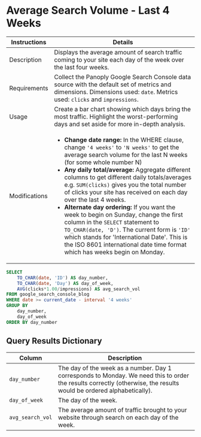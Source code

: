 # Average Search Volume - Last 4 Weeks

Instructions | Details
---|---
Description | Displays the average amount of search traffic coming to your site each day of the week over the last four weeks.
Requirements | Collect the Panoply Google Search Console data source with the default set of metrics and dimensions. Dimensions used: `date`. Metrics used: `clicks` and `impressions`.
Usage | Create a bar chart showing which days bring the most traffic. Highlight the worst-performing days and set aside for more in-depth analysis.
Modifications | <ul> <li><b>Change date range:</b> In the WHERE clause, change `'4 weeks'` to `'N weeks'` to get the average search volume for the last N weeks (for some whole number N)</li><li><b>Any daily total/average:</b> Aggregate different columns to get different daily totals/averages e.g. `SUM(clicks)` gives you the total number of clicks your site has received on each day over the last 4 weeks.</li><li><b>Alternate day ordering: </b>If you want the week to begin on Sunday, change the first column in the `SELECT` statement to `TO_CHAR(date, 'D')`. The current form is `'ID'` which stands for 'International Date'. This is the ISO 8601 international date time format which has weeks begin on Monday.</li></ul>

```sql
SELECT 
    TO_CHAR(date, 'ID') AS day_number,
    TO_CHAR(date, 'Day') AS day_of_week,
    AVG(clicks*1.00/impressions) AS avg_search_vol
FROM google_search_console_blog 
WHERE date >= current_date - interval '4 weeks' 
GROUP BY 
	day_number,
	day_of_week
ORDER BY day_number
```

## Query Results Dictionary
Column | Description
---|---
`day_number`| The day of the week as a number. Day 1 corresponds to Monday. We need this to order the results correctly (otherwise, the results would be ordered alphabetically).
`day_of_week`| The day of the week.
`avg_search_vol`| The average amount of traffic brought to your website through search on each day of the week.
